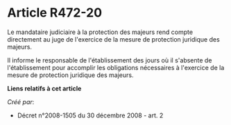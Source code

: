 # Article R472-20

Le mandataire judiciaire à la protection des majeurs rend compte directement au juge de l'exercice de la mesure de protection
juridique des majeurs. 

Il informe le responsable de l'établissement des jours où il s'absente de l'établissement pour accomplir les obligations
nécessaires à l'exercice de la mesure de protection juridique des majeurs.

**Liens relatifs à cet article**

_Créé par_:

  - Décret n°2008-1505 du 30 décembre 2008 - art. 2

